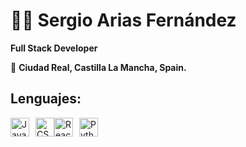 # 🧑🏻 Sergio Arias Fernández
**Full Stack Developer**

🚩 **Ciudad Real, Castilla La Mancha, Spain.**

## Lenguajes:
<div style="display: flex; align-items: center;">
    <img src="https://upload.wikimedia.org/wikipedia/commons/thumb/6/6a/JavaScript-logo.png/900px-JavaScript-logo.png" alt="JavaScript" width="30" height="30" style="margin-right: 10px;" />
    <img src="https://upload.wikimedia.org/wikipedia/commons/6/62/CSS3_logo.svg" alt="CSS" width="30" height="30" />
    <img src="https://upload.wikimedia.org/wikipedia/commons/a/a7/React-icon.svg" alt="React" width="30" height="30" style="margin-right: 10px;" />
    <img src="https://upload.wikimedia.org/wikipedia/commons/c/c3/Python-logo-notext.svg" alt="Python" width="30" height="30" style="margin-right: 10px;" />
</div>



